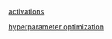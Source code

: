 
[activations](https://nbviewer.jupyter.org/github/AtrCheema/AI4Water/blob/dev/examples/activations.ipynb)

[hyperparameter optimization](https://nbviewer.jupyter.org/github/AtrCheema/AI4Water/blob/dev/examples/hyper_para_opt.ipynb)
